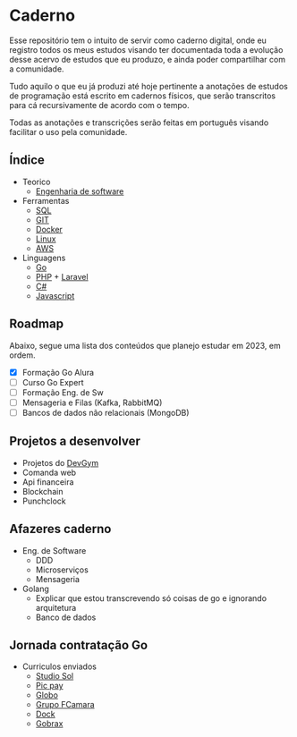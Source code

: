 # **Caderno**
Esse repositório tem o intuito de servir como caderno digital, onde eu registro todos os meus estudos visando ter documentada toda a evolução desse acervo de estudos que eu produzo, e ainda poder compartilhar com a comunidade.

Tudo aquilo o que eu já produzi até hoje pertinente a anotações de estudos de programação está escrito em cadernos físicos, que serão transcritos para cá recursivamente de acordo com o tempo.

Todas as anotações e transcrições serão feitas em português visando facilitar o uso pela comunidade.

## **Índice**
- Teorico
    - [Engenharia de software](https://github.com/ropehapi/caderno/tree/main/Base/Eng.%20de%20Software)
- Ferramentas
    - [SQL](https://github.com/ropehapi/caderno/tree/main/Ferramentas/Database/SQL/)
    - [GIT](https://github.com/ropehapi/caderno/tree/main/Ferramentas/Versionamento/GIT)
    - [Docker](https://github.com/ropehapi/caderno/tree/main/Ferramentas/Docker)
    - [Linux](https://github.com/ropehapi/caderno/tree/main/Ferramentas/Linux)
    - [AWS](https://github.com/ropehapi/caderno/tree/main/Ferramentas/Cloud/AWS)
- Linguagens
    - [Go](https://github.com/ropehapi/caderno/tree/main/Linguagens/Go)
    - [PHP](https://github.com/ropehapi/caderno/tree/main/Linguagens/PHP) + [Laravel](https://github.com/ropehapi/caderno/tree/main/Linguagens/PHP/Laravel)
    - [C#](https://github.com/ropehapi/caderno/tree/main/Linguagens/C#)
    - [Javascript](https://github.com/ropehapi/caderno/tree/main/Linguagens/Javascript)

## **Roadmap**
Abaixo, segue uma lista dos conteúdos que planejo estudar em 2023, em ordem.

- [x] Formação Go Alura
- [ ] Curso Go Expert
- [ ] Formação Eng. de Sw
- [ ] Mensageria e Filas (Kafka, RabbitMQ)
- [ ] Bancos de dados não relacionais (MongoDB)

## **Projetos a desenvolver**
- Projetos do [DevGym](https://app.devgym.com.br/challenges)
- Comanda web
- Api financeira
- Blockchain
- Punchclock

## **Afazeres caderno**
- Eng. de Software
    - DDD
    - Microserviços
    - Mensageria
- Golang
    - Explicar que estou transcrevendo só coisas de go e ignorando arquitetura
    - Banco de dados
## **Jornada contratação Go**
- Curriculos enviados
    - [Studio Sol](https://www.linkedin.com/jobs/view/3636382087/)
    - [Pic pay](https://www.linkedin.com/jobs/view/3669220450/)
    - [Globo](https://www.linkedin.com/jobs/view/3321432738/)
    - [Grupo FCamara](https://www.linkedin.com/jobs/view/3689161767/)
    - [Dock](https://www.linkedin.com/jobs/view/3684702841/)
    - [Gobrax](https://www.linkedin.com/jobs/view/3678512029/)